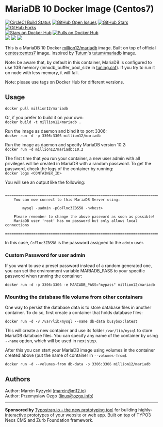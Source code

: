 # MariaDB 10 Docker Image (Centos7)
[![CircleCI Build Status](https://img.shields.io/circleci/project/million12/docker-mariadb/10.2.svg)](https://circleci.com/gh/million12/docker-mariadb/tree/10.2)
[![GitHub Open Issues](https://img.shields.io/github/issues/million12/docker-mariadb.svg)](https://github.com/million12/docker-mariadb/issues)
[![GitHub Stars](https://img.shields.io/github/stars/million12/docker-mariadb.svg)](https://github.com/million12/docker-mariadb)
[![GitHub Forks](https://img.shields.io/github/forks/million12/docker-mariadb.svg)](https://github.com/million12/docker-mariadb)  
[![Stars on Docker Hub](https://img.shields.io/docker/stars/million12/mariadb.svg)](https://hub.docker.com/r/million12/mariadb)
[![Pulls on Docker Hub](https://img.shields.io/docker/pulls/million12/mariadb.svg)](https://hub.docker.com/r/million12/mariadb)  
[![](https://images.microbadger.com/badges/version/million12/mariadb.svg)](http://microbadger.com/images/million12/mariadb)
[![](https://images.microbadger.com/badges/license/million12/mariadb.svg)](http://microbadger.com/images/million12/mariadb)
[![](https://images.microbadger.com/badges/image/million12/mariadb.svg)](http://microbadger.com/images/million12/mariadb)


This is a MariaDB 10 Docker [million12/mariadb](https://registry.hub.docker.com/u/million12/mariadb/) image. Built on top of official [centos:centos7](https://registry.hub.docker.com/_/centos/) image. Inspired by [Tutum](https://github.com/tutumcloud)'s [tutum/mariadb](https://github.com/tutumcloud/tutum-docker-mariadb) image.

Note: be aware that, by default in this container, MariaDB is configured to use 1GB memory (innodb_buffer_pool_size in [tuning.cnf](container-files/etc/my.cnf.d/tuning.cnf)). If you try to run it on node with less memory, it will fail.

Note: please use tags on Docker Hub for different versions.

## Usage

`docker pull million12/mariadb`

Or, if you prefer to build it on your own:  
`docker build -t million12/mariadb .`

Run the image as daemon and bind it to port 3306:  
`docker run -d -p 3306:3306 million12/mariadb`

Run the image as daemon and specify MariaDB version 10.2:  
`docker run -d million12/mariadb:10.2`

The first time that you run your container, a new user admin with all privileges will be created in MariaDB with a random password. To get the password, check the logs of the container by running:  
`docker logs <CONTAINER_ID>`

You will see an output like the following:

```
	========================================================================
    You can now connect to this MariaDB Server using:

        mysql -uadmin -pCoFlnc3ZBS58 -h<host>

    Please remember to change the above password as soon as possible!
    MariaDB user 'root' has no password but only allows local connections
    ========================================================================
```
In this case, `CoFlnc3ZBS58` is the password assigned to the `admin` user.

### Custom Password for user admin
If you want to use a preset password instead of a random generated one, you can set the environment variable MARIADB_PASS to your specific password when running the container:

`docker run -d -p 3306:3306 -e MARIADB_PASS="mypass" million12/mariadb`

### Mounting the database file volume from other containers
One way to persist the database data is to store database files in another container. To do so, first create a container that holds database files:

`docker run -d -v /var/lib/mysql --name db-data busybox:latest`

This will create a new container and use its folder `/var/lib/mysql` to store MariaDB database files. You can specify any name of the container by using `--name` option, which will be used in next step.

After this you can start your MariaDB image using volumes in the container created above (put the name of container in `--volumes-from`).

`docker run -d --volumes-from db-data -p 3306:3306 million12/mariadb`

## Authors

Author: Marcin Ryzycki (<marcin@m12.io>)  
Author: Przemyslaw Ozgo (<linux@ozgo.info>)

---

**Sponsored by** [Typostrap.io - the new prototyping tool](http://typostrap.io/) for building highly-interactive prototypes of your website or web app. Built on top of TYPO3 Neos CMS and Zurb Foundation framework.
